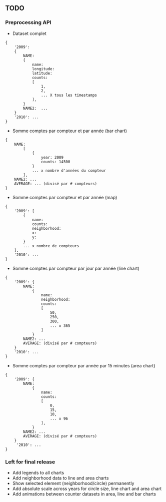 ## TODO

### Preprocessing API
- Dataset complet
```
{
    '2009':
    {
        NAME: 
        {
            name: 
            longitude:
            latitude: 
            counts: 
            [
                1,
                2,
                ... X tous les timestamps
            ],
        }
        NAME2:  ...
    }
    '2010': ...
}
```
- Somme comptes par compteur et par année (bar chart)
```
{
    NAME: 
        [
            {
                year: 2009
                counts: 14500
            }
            ... x nombre d'années du compteur
        ],
    NAME2: ...
    AVERAGE: ... (divisé par # compteurs)
}
```
- Somme comptes par compteur et par année (map)
```
{
    '2009': [
        {
            name: 
            counts: 
            neighborhood: 
            x:
            y:
        }
        ... x nombre de compteurs
    ],
    '2010': ...
}
```
- Somme comptes par compteur par jour par année  (line chart)
```
{
    '2009': {
        NAME:
            {
                name:
                neighborhood:
                counts:
                [
                    50,
                    250,
                    300,
                    ... x 365
                ]
            }
        NAME2: ...
        AVERAGE: (divisé par # compteurs)
    }
    '2010': ...
}
```
- Somme comptes par compteur par année par 15 minutes (area chart)
```
{
    '2009': {
        NAME:
            {
                name:
                counts:
                [
                    0,
                    15,
                    10,
                    ... x 96
                ],
            }
        NAME2: ...
        AVERAGE: (divisé par # compteurs)
    }
     '2010': ...
}
```

### Left for final release
- Add legends to all charts
- Add neighborhood data to line and area charts
- Show selected element (neighborhood/circle) permanently
- Add absolute scale across years for circle size, line chart and area chart
- Add animations between counter datasets in area, line and bar charts
